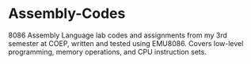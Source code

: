 # Assembly-Codes
8086 Assembly Language lab codes and assignments from my 3rd semester at COEP, written and tested using EMU8086. Covers low-level programming, memory operations, and CPU instruction sets.
